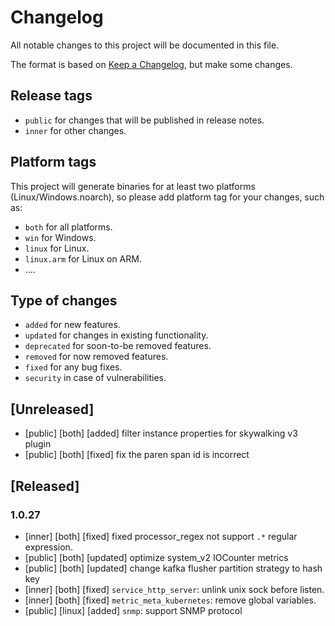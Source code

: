 # Changelog

All notable changes to this project will be documented in this file.

The format is based on [Keep a Changelog](https://keepachangelog.com/en/1.0.0/), but make some changes.

## Release tags

- `public` for changes that will be published in release notes.
- `inner` for other changes.

## Platform tags

This project will generate binaries for at least two platforms (Linux/Windows.noarch), so please add platform tag for
your changes, such as:

- `both` for all platforms.
- `win` for Windows.
- `linux` for Linux.
- `linux.arm` for Linux on ARM.
- ....

## Type of changes

- `added` for new features.
- `updated` for changes in existing functionality.
- `deprecated` for soon-to-be removed features.
- `removed` for now removed features.
- `fixed` for any bug fixes.
- `security` in case of vulnerabilities.

## [Unreleased]
- [public] [both] [added] filter instance properties for skywalking v3 plugin
- [public] [both] [fixed] fix the paren span id is incorrect

## [Released]

### 1.0.27

- [inner]  [both]  [fixed] fixed processor_regex not support `.*` regular expression.
- [public] [both] [updated] optimize system_v2 IOCounter metrics
- [public] [both] [updated] change kafka flusher partition strategy to hash key
- [inner]  [both]  [fixed] `service_http_server`: unlink unix sock before listen.
- [inner]  [both]  [fixed] `metric_meta_kubernetes`: remove global variables.
- [public] [linux] [added] `snmp`: support SNMP protocol
